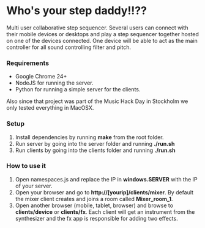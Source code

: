 Who's your step daddy!!??
=====

Multi user collaborative step sequencer. Several users can connect with their mobile devices or desktops and play a step sequencer together hosted on one of the devices connected. 
One device will be able to act as the main controller for all sound controlling filter and pitch.

### Requirements
* Google Chrome 24+
* NodeJS for running the server.
* Python for running a simple server for the clients. 

Also since that project was part of the Music Hack Day in Stockholm we only tested everything in MacOSX.


### Setup

1. Install dependencies by running **make** from the root folder.
2. Run server by going into the server folder and running **./run.sh**
3. Run clients by going into the clients folder and running **./run.sh**

### How to use it

1. Open namespaces.js and replace the IP in **windows.SERVER** with the IP of your server.
2. Open your browser and go to **http://[yourip]/clients/mixer**. By default the mixer client creates and joins a room called **Mixer_room_1**.
3. Open another browser (mobile, tablet, browser) and browse to **clients/device** or **clients/fx**. Each client will get an instrument from the synthesizer and the fx app is responsible for adding two effects.

